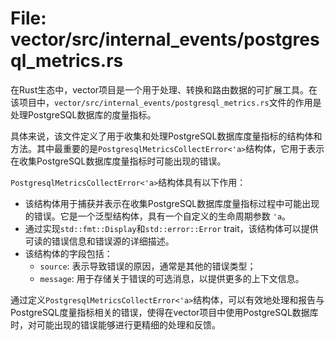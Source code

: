 # File: vector/src/internal_events/postgresql_metrics.rs

在Rust生态中，vector项目是一个用于处理、转换和路由数据的可扩展工具。在该项目中，`vector/src/internal_events/postgresql_metrics.rs`文件的作用是处理PostgreSQL数据库的度量指标。

具体来说，该文件定义了用于收集和处理PostgreSQL数据库度量指标的结构体和方法。其中最重要的是`PostgresqlMetricsCollectError<'a>`结构体，它用于表示在收集PostgreSQL数据库度量指标时可能出现的错误。

`PostgresqlMetricsCollectError<'a>`结构体具有以下作用：
- 该结构体用于捕获并表示在收集PostgreSQL数据库度量指标过程中可能出现的错误。它是一个泛型结构体，具有一个自定义的生命周期参数 `'a`。
- 通过实现`std::fmt::Display`和`std::error::Error` trait，该结构体可以提供可读的错误信息和错误源的详细描述。
- 该结构体的字段包括：
  - `source`: 表示导致错误的原因，通常是其他的错误类型；
  - `message`: 用于存储关于错误的可选消息，以提供更多的上下文信息。

通过定义`PostgresqlMetricsCollectError<'a>`结构体，可以有效地处理和报告与PostgreSQL度量指标相关的错误，使得在vector项目中使用PostgreSQL数据库时，对可能出现的错误能够进行更精细的处理和反馈。


